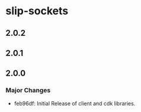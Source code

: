 # slip-sockets

## 2.0.2

## 2.0.1

## 2.0.0

### Major Changes

- feb96df: Initial Release of client and cdk libraries.
